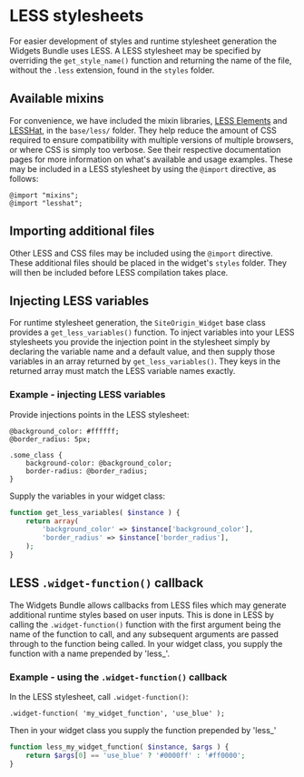 # LESS stylesheets
For easier development of styles and runtime stylesheet generation the Widgets Bundle uses LESS. A LESS stylesheet may be specified by overriding the `get_style_name()` function and returning the name of the file, without the `.less` extension, found in the `styles` folder.

## Available mixins
For convenience, we have included the mixin libraries, <a href="http://lesselements.com/" target="_blank">LESS Elements</a> and <a href="http://lesshat.madebysource.com/" target="_blank">LESSHat</a>, in the `base/less/` folder. They help reduce the amount of CSS required to ensure compatibility with multiple versions of multiple browsers, or where CSS is simply too verbose. See their respective documentation pages for more information on what's available and usage examples. These may be included in a LESS stylesheet by using the `@import` directive, as follows:

```less
@import "mixins";
@import "lesshat";
```

## Importing additional files
Other LESS and CSS files may be included using the `@import` directive. These additional files should be placed in the widget's `styles` folder. They will then be included before LESS compilation takes place.

## Injecting LESS variables
For runtime stylesheet generation, the `SiteOrigin_Widget` base class provides a `get_less_variables()` function. To inject variables into your LESS stylesheets you provide the injection point in the stylesheet simply by declaring the variable name and a default value, and then supply those variables in an array returned by `get_less_variables()`. They keys in the returned array must match the LESS variable names exactly. 

### Example - injecting LESS variables
Provide injections points in the LESS stylesheet:
```less
@background_color: #ffffff;
@border_radius: 5px;

.some_class {
    background-color: @background_color;
    border-radius: @border_radius;
}
```

Supply the variables in your widget class:
```php
function get_less_variables( $instance ) {
    return array(
        'background_color' => $instance['background_color'],
        'border_radius' => $instance['border_radius'],
    );
}
```

## LESS `.widget-function()` callback
The Widgets Bundle allows callbacks from LESS files which may generate additional runtime styles based on user inputs. This is done in LESS by calling the `.widget-function()` function with the first argument being the name of the function to call, and any subsequent arguments are passed through to the function being called. In your widget class, you supply the function with a name prepended by 'less_'.

### Example - using the `.widget-function()` callback
In the LESS stylesheet, call `.widget-function()`:
```less
.widget-function( 'my_widget_function', 'use_blue' );
```

Then in your widget class you supply the function prepended by 'less_'
```php
function less_my_widget_function( $instance, $args ) {
    return $args[0] == 'use_blue' ? '#0000ff' : '#ff0000';
}
```

